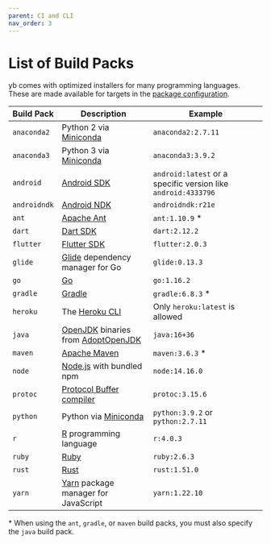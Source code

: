 ```yaml
---
parent: CI and CLI
nav_order: 3
---
```


# List of Build Packs

yb comes with optimized installers for many programming languages. These are
made available for targets in the [package configuration](configuration.md).

| Build Pack   | Description                                | Example            |
| ------------ | ------------------------------------------ | ------------------ |
| `anaconda2`  | Python 2 via [Miniconda][]                 | `anaconda2:2.7.11` |
| `anaconda3`  | Python 3 via [Miniconda][]                 | `anaconda3:3.9.2`  |
| `android`    | [Android SDK][]                            | `android:latest` or a specific version like `android:4333796` |
| `androidndk` | [Android NDK][]                            | `androidndk:r21e`  |
| `ant`        | [Apache Ant][]                             | `ant:1.10.9` \*    |
| `dart`       | [Dart SDK][]                               | `dart:2.12.2`      |
| `flutter`    | [Flutter SDK][]                            | `flutter:2.0.3`    |
| `glide`      | [Glide][] dependency manager for Go        | `glide:0.13.3`     |
| `go`         | [Go][]                                     | `go:1.16.2`        |
| `gradle`     | [Gradle][]                                 | `gradle:6.8.3` \*  |
| `heroku`     | The [Heroku CLI][]                         | Only `heroku:latest` is allowed |
| `java`       | [OpenJDK][] binaries from [AdoptOpenJDK][] | `java:16+36`       |
| `maven`      | [Apache Maven][]                           | `maven:3.6.3` \*   |
| `node`       | [Node.js][] with bundled npm               | `node:14.16.0`     |
| `protoc`     | [Protocol Buffer compiler][]               | `protoc:3.15.6`    |
| `python`     | Python via [Miniconda][]                   | `python:3.9.2` or `python:2.7.11` |
| `r`          | [R][] programming language                 | `r:4.0.3`          |
| `ruby`       | [Ruby][]                                   | `ruby:2.6.3`       |
| `rust`       | [Rust][]                                   | `rust:1.51.0`      |
| `yarn`       | [Yarn][] package manager for JavaScript    | `yarn:1.22.10`     |

\* When using the `ant`, `gradle`, or `maven` build packs, you must also specify
the `java` build pack.

[AdoptOpenJDK]: https://adoptopenjdk.net/
[Android NDK]: https://developer.android.com/ndk/downloads
[Android SDK]: https://developer.android.com/studio/releases/sdk-tools
[Apache Ant]: https://ant.apache.org/
[Apache Maven]: https://maven.apache.org/download.cgi
[Dart SDK]: https://dart.dev/get-dart
[Flutter SDK]: https://flutter.dev/docs/get-started/install
[Glide]: https://github.com/Masterminds/glide
[Go]: https://golang.org/dl/
[Gradle]: https://gradle.org/install/
[Heroku CLI]: https://devcenter.heroku.com/articles/heroku-cli
[Miniconda]: https://docs.conda.io/en/latest/miniconda.html
[Node.js]: https://nodejs.org/
[OpenJDK]: https://openjdk.java.net/
[Protocol Buffer compiler]: https://github.com/protocolbuffers/protobuf/releases
[R]: https://www.r-project.org/
[Ruby]: https://www.ruby-lang.org/en/downloads/
[Rust]: https://github.com/rust-lang/rust/blob/master/RELEASES.md
[Yarn]: https://github.com/yarnpkg/yarn/releases
